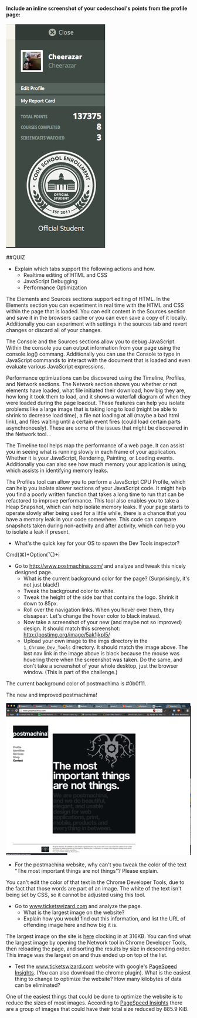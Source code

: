 #### Include an inline screenshot of your codeschool's points from the profile page:

<img src="imgs/cheerazar_code_school_points.png" alt="">

<!-- Modify the Markdown to include your answers. Don't delete the questions! -->

##QUIZ
* Explain which tabs support the following actions and how.
  * Realtime editing of HTML and CSS 
  * JavaScript Debugging
  * Performance Optimization

<div class="explanations">
  <p>
    The Elements and Sources sections support editing of HTML. In the Elements section you can experiment in real time with the HTML and CSS within the page that is loaded. You can edit content in the Sources section and save it in the browsers cache or you can even save a copy of it locally. Additionally you can experiment with settings in the sources tab and revert changes or discard all of your changes.  
  </p>

  <p>
    The Console and the Sources sections allow you to debug JavaScript. Within the console you can output information from your page using the console.log() commang. Additionally you can use the Console to type in JavaScript commands to interact with the document that is loaded and even evaluate various JavaScript expressions. 
  </p>

  <p>
    Performance optimizations can be discovered using the Timeline, Profiles, and Network sections. The Network section shows you whether or not elements have loaded, what file initiated their download, how big they are, how long it took them to load, and it shows a waterfall diagram of when they were loaded during the page loadout. These features can help you isolate problems like a large image that is taking long to load (might be able to shrink to decrease load time), a file not loading at all (maybe a bad html link), and files waiting until a certain event fires (could load certain parts asynchronously). These are some of the issues that might be discovered in the Network tool. . 
  </p>

  <p>
    The Timeline tool helps map the performance of a web page. It can assist you in seeing what is running slowly in each frame of your application. Whether it is your JavaScript, Rendering, Painting, or Loading events. Additionally you can also see how much memory your application is using, which assists in identifying memory leaks. 
  </p>

  <p>
    The Profiles tool can allow you to perform a JavaScript CPU Profile, which can help you isolate slower sections of your JavaScript code. It might help you find a poorly written function that takes a long time to run that can be refactored to improve performance. This tool also enables you to take a Heap Snapshot, which can help isolate memory leaks. If your page starts to operate slowly after being used for a little while, there is a chance that you have a memory leak in your code somewhere. This code can compare snapshots taken during non-activity and after activity, which can help you to isolate a leak if present. 
  </p>
</div>

* What's the quick key for your OS to spawn the Dev Tools inspector?

<p>Cmd(⌘)+Option(⌥)+i</p>

* Go to http://www.postmachina.com/ and analyze and tweak this nicely designed page.
  * What is the current background color for the page?  (Surprisingly, it's not just black!)
  * Tweak the background color to white.
  * Tweak the height of the side bar that contains the logo.  Shrink it down to 85px.
  * Roll over the navigation links.  When you hover over them, they dissapear.  Let's change the hover color to black instead.
  * Now take a screenshot of your new (and maybe not so improved) design.  It should match this screenshot: http://postimg.org/image/5ak1jkpl5/
  * Upload your own image to the imgs directory in the `1_Chrome_Dev_Tools` directory.  It should match the image above. The last nav link in the image above is black because the mouse was hovering there when the screenshot was taken. Do the same, and don't take a screenshot of your whole desktop, just the browser window. (This is part of the challenge.)

<div class="post-machima">
  <p>
    The current background color of postmachima is #0b0f11.
  </p>
  
  <p>The new and improved postmachima!</p>

  <img src="imgs/postmachima_css_adj.png" alt="postmachima css edits">

</div>


* For the postmachina website, why can't you tweak the color of the text "The most important things are not things"?  Please explain.

<div>
  <p>
    You can't edit the color of that text in the Chrome Developer Tools, due to the fact that those words are part of an image. The white of the text isn't being set by CSS, so it cannot be adjusted using this tool.
  </p>
</div>

* Go to www.ticketswizard.com and analyze the page.  
  * What is the largest image on the website? 
  * Explain how you would find out this information, and list the URL of offending image here and how big it is.

<div>
  <p>
    The largest image on the site is <a href="http://www.ticketswizard.com/Images/Catalog/92624182-c482-4a35-8da2-4fbf2f502e94_Large_Large.png">here</a> clocking in at 316KB. You can find what the largest image by opening the Network tool in Chrome Developer Tools, then reloading the page, and sorting the results by size in descending order. This image was the largest on and thus ended up on top of the list. 
  </p>
</div>

* Test the www.ticketswizard.com website with google's [PageSpeed Insights](http://www.ticketswizard.com/).  (You can also download the chrome plugin).  What is the easiest thing to change to optimize the website?  How many kilobytes of data can be eliminated?

<div>
  <p>
    One of the easiest things that could be done to optimize the website is to reduce the sizes of most images. According to <a href="https://developers.google.com/pagespeed/insights">PageSpeed Insights</a> there are a group of images that could have their total size reduced by 885.9 KiB.
  </p>
</div>